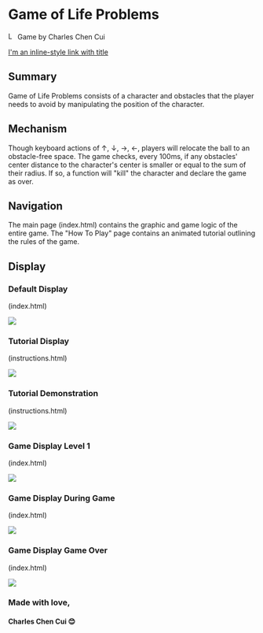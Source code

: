 # Game of Life Problems
<img src="https://imgur.com/1MgsANj.png" alt="Logo" width="15"/> <span> Game by Charles Chen Cui </span>

[I'm an inline-style link with title](https://www.google.com "Google's Homepage")

## Summary
Game of Life Problems consists of a character and obstacles that the player needs to avoid by manipulating the position of the character.

## Mechanism
Though keyboard actions of ↑,	↓,	→,	←, players will relocate the ball to an obstacle-free space. The game checks, every 100ms, if any obstacles' center distance to the character's center is smaller or equal to the sum of their radius. If so, a function will "kill" the character and declare the game as over.

## Navigation
The main page (index.html) contains the graphic and game logic of the entire game. The "How To Play" page contains an animated tutorial outlining the rules of the game.

## Display
### Default Display
(index.html)

![](https://imgur.com/WsdLHZB.png)
### Tutorial Display
(instructions.html)

![](https://imgur.com/TPzadsl.png)
### Tutorial Demonstration
(instructions.html)

![](https://imgur.com/CZXrcoU.png)
### Game Display Level 1
(index.html)

![](https://imgur.com/EzAoPPm.png)
### Game Display During Game
(index.html)

![](https://imgur.com/88l06On.png)
### Game Display Game Over
(index.html)

![](https://imgur.com/0GIt9mz.png)

### Made with love,
#### Charles Chen Cui :blush:

